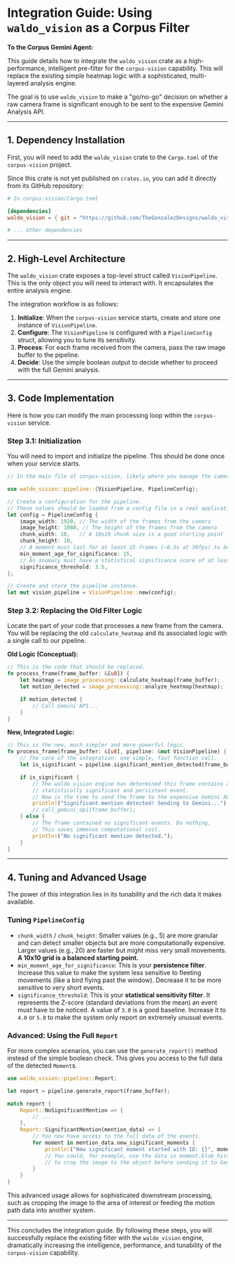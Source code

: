 # Integration Guide: Using `waldo_vision` as a Corpus Filter

**To the Corpus Gemini Agent:**

This guide details how to integrate the `waldo_vision` crate as a high-performance, intelligent pre-filter for the `corpus-vision` capability. This will replace the existing simple heatmap logic with a sophisticated, multi-layered analysis engine.

The goal is to use `waldo_vision` to make a "go/no-go" decision on whether a raw camera frame is significant enough to be sent to the expensive Gemini Analysis API.

---

## 1. Dependency Installation

First, you will need to add the `waldo_vision` crate to the `Cargo.toml` of the `corpus-vision` project.

Since this crate is not yet published on `crates.io`, you can add it directly from its GitHub repository:

```toml
# In corpus-vision/Cargo.toml

[dependencies]
waldo_vision = { git = "https://github.com/TheGonzalezDesigns/waldo_vision.git", branch = "main" }

# ... other dependencies
```

---

## 2. High-Level Architecture

The `waldo_vision` crate exposes a top-level struct called `VisionPipeline`. This is the only object you will need to interact with. It encapsulates the entire analysis engine.

The integration workflow is as follows:
1.  **Initialize**: When the `corpus-vision` service starts, create and store one instance of `VisionPipeline`.
2.  **Configure**: The `VisionPipeline` is configured with a `PipelineConfig` struct, allowing you to tune its sensitivity.
3.  **Process**: For each frame received from the camera, pass the raw image buffer to the pipeline.
4.  **Decide**: Use the simple boolean output to decide whether to proceed with the full Gemini analysis.

---

## 3. Code Implementation

Here is how you can modify the main processing loop within the `corpus-vision` service.

### Step 3.1: Initialization

You will need to import and initialize the pipeline. This should be done once when your service starts.

```rust
// In the main file of corpus-vision, likely where you manage the camera feed.

use waldo_vision::pipeline::{VisionPipeline, PipelineConfig};

// Create a configuration for the pipeline.
// These values should be loaded from a config file in a real application.
let config = PipelineConfig {
    image_width: 1920, // The width of the frames from the camera
    image_height: 1080, // The height of the frames from the camera
    chunk_width: 10,   // A 10x10 chunk size is a good starting point
    chunk_height: 10,
    // A moment must last for at least 15 frames (~0.5s at 30fps) to be considered significant.
    min_moment_age_for_significance: 15,
    // An anomaly must have a statistical significance score of at least 3.5 to be considered.
    significance_threshold: 3.5,
};

// Create and store the pipeline instance.
let mut vision_pipeline = VisionPipeline::new(config);
```

### Step 3.2: Replacing the Old Filter Logic

Locate the part of your code that processes a new frame from the camera. You will be replacing the old `calculate_heatmap` and its associated logic with a single call to our pipeline.

**Old Logic (Conceptual):**

```rust
// This is the code that should be replaced.
fn process_frame(frame_buffer: &[u8]) {
    let heatmap = image_processing::calculate_heatmap(frame_buffer);
    let motion_detected = image_processing::analyze_heatmap(heatmap);

    if motion_detected {
        // Call Gemini API...
    }
}
```

**New, Integrated Logic:**

```rust
// This is the new, much simpler and more powerful logic.
fn process_frame(frame_buffer: &[u8], pipeline: &mut VisionPipeline) {
    // The core of the integration: one simple, fast function call.
    let is_significant = pipeline.significant_mention_detected(frame_buffer);

    if is_significant {
        // The waldo_vision engine has determined this frame contains a
        // statistically significant and persistent event.
        // Now is the time to send the frame to the expensive Gemini API for analysis.
        println!("Significant mention detected! Sending to Gemini...");
        // call_gemini_api(frame_buffer);
    } else {
        // The frame contained no significant events. Do nothing.
        // This saves immense computational cost.
        println!("No significant mention detected.");
    }
}
```

---

## 4. Tuning and Advanced Usage

The power of this integration lies in its tunability and the rich data it makes available.

### Tuning `PipelineConfig`

*   `chunk_width` / `chunk_height`: Smaller values (e.g., 5) are more granular and can detect smaller objects but are more computationally expensive. Larger values (e.g., 20) are faster but might miss very small movements. **A 10x10 grid is a balanced starting point.**
*   `min_moment_age_for_significance`: This is your **persistence filter**. Increase this value to make the system less sensitive to fleeting movements (like a bird flying past the window). Decrease it to be more sensitive to very short events.
*   `significance_threshold`: This is your **statistical sensitivity filter**. It represents the Z-score (standard deviations from the mean) an event must have to be noticed. A value of `3.0` is a good baseline. Increase it to `4.0` or `5.0` to make the system only report on extremely unusual events.

### Advanced: Using the Full `Report`

For more complex scenarios, you can use the `generate_report()` method instead of the simple boolean check. This gives you access to the full data of the detected `Moment`s.

```rust
use waldo_vision::pipeline::Report;

let report = pipeline.generate_report(frame_buffer);

match report {
    Report::NoSignificantMention => {
        // ...
    },
    Report::SignificantMention(mention_data) => {
        // You now have access to the full data of the events.
        for moment in mention_data.new_significant_moments {
            println!("New significant moment started with ID: {}", moment.id);
            // You could, for example, use the data in moment.blob_history
            // to crop the image to the object before sending it to Gemini.
        }
    }
}
```

This advanced usage allows for sophisticated downstream processing, such as cropping the image to the area of interest or feeding the motion path data into another system.

---

This concludes the integration guide. By following these steps, you will successfully replace the existing filter with the `waldo_vision` engine, dramatically increasing the intelligence, performance, and tunability of the `corpus-vision` capability.